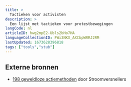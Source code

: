 ```yaml
---
title: >
  Tactieken voor activisten
description: >
  Een lijst met tactieken voor protestbewegingen
langCode: nl
articleID: hwg2mpE2-Ubls2bHo7HA
languageCollectionID: FWi3NKX_AXCbpWRRJ2RM
lastUpdated: 1673628396818
tags: ["tools","stub"]
---
```


## Externe bronnen

-   [198 geweldloze actiemethoden](https://www.stroomversnellers.org/app/uploads/2020/10/Handleiding198Actiemethodes.pdf) door Stroomversnellers